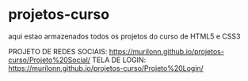 # projetos-curso
aqui estao armazenados todos os projetos do curso de HTML5 e CSS3

PROJETO DE REDES SOCIAIS: https://murilonn.github.io/projetos-curso/Projeto%20Social/
TELA DE LOGIN: https://murilonn.github.io/projetos-curso/Projeto%20Login/
